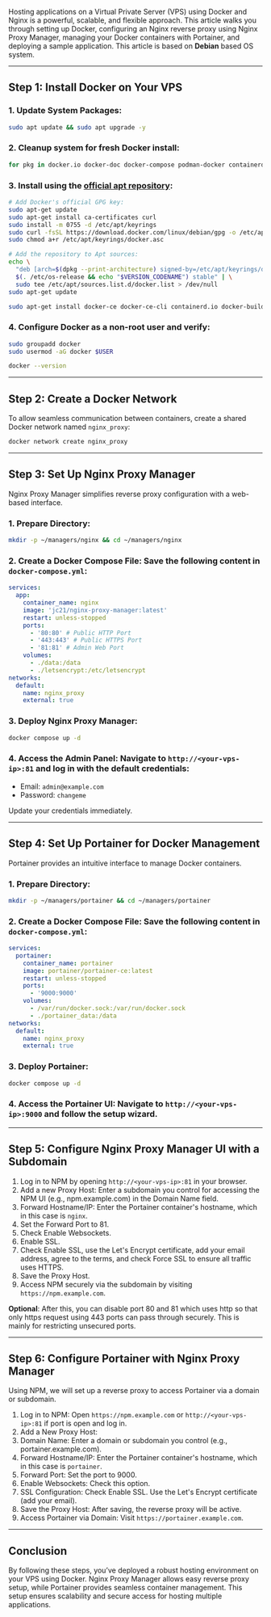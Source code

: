 Hosting applications on a Virtual Private Server (VPS) using Docker and Nginx is a powerful, scalable, and flexible approach. This article walks you through setting up Docker, configuring an Nginx reverse proxy using Nginx Proxy Manager, managing your Docker containers with Portainer, and deploying a sample application. This article is based on **Debian** based OS system.

---

## Step 1: Install Docker on Your VPS

### 1. Update System Packages:

```bash
sudo apt update && sudo apt upgrade -y
```

### 2. Cleanup system for fresh Docker install:

```bash
for pkg in docker.io docker-doc docker-compose podman-docker containerd runc; do sudo apt-get remove $pkg; done
```

### 3. Install using the [official apt repository](https://docs.docker.com/engine/install/debian/#install-using-the-repository):

```bash
# Add Docker's official GPG key:
sudo apt-get update
sudo apt-get install ca-certificates curl
sudo install -m 0755 -d /etc/apt/keyrings
sudo curl -fsSL https://download.docker.com/linux/debian/gpg -o /etc/apt/keyrings/docker.asc
sudo chmod a+r /etc/apt/keyrings/docker.asc

# Add the repository to Apt sources:
echo \
  "deb [arch=$(dpkg --print-architecture) signed-by=/etc/apt/keyrings/docker.asc] https://download.docker.com/linux/debian \
  $(. /etc/os-release && echo "$VERSION_CODENAME") stable" | \
  sudo tee /etc/apt/sources.list.d/docker.list > /dev/null
sudo apt-get update

sudo apt-get install docker-ce docker-ce-cli containerd.io docker-buildx-plugin docker-compose-plugin
```

### 4. Configure Docker as a non-root user and verify:

```bash
sudo groupadd docker
sudo usermod -aG docker $USER

docker --version
```

---

## Step 2: Create a Docker Network

To allow seamless communication between containers, create a shared Docker network named `nginx_proxy`:

```bash
docker network create nginx_proxy
```

---

## Step 3: Set Up Nginx Proxy Manager

Nginx Proxy Manager simplifies reverse proxy configuration with a web-based interface.

### 1. Prepare Directory:

```bash
mkdir -p ~/managers/nginx && cd ~/managers/nginx
```

### 2. Create a Docker Compose File: Save the following content in `docker-compose.yml`:

```yaml
services:
  app:
    container_name: nginx
    image: 'jc21/nginx-proxy-manager:latest'
    restart: unless-stopped
    ports:
      - '80:80' # Public HTTP Port
      - '443:443' # Public HTTPS Port
      - '81:81' # Admin Web Port
    volumes:
      - ./data:/data
      - ./letsencrypt:/etc/letsencrypt
networks:
  default:
    name: nginx_proxy
    external: true
```

### 3. Deploy Nginx Proxy Manager:

```bash
docker compose up -d
```

### 4. Access the Admin Panel: Navigate to `http://<your-vps-ip>:81` and log in with the default credentials:

- Email: `admin@example.com`
- Password: `changeme`

Update your credentials immediately.

---

## Step 4: Set Up Portainer for Docker Management

Portainer provides an intuitive interface to manage Docker containers.

### 1. Prepare Directory:

```bash
mkdir -p ~/managers/portainer && cd ~/managers/portainer
```

### 2. Create a Docker Compose File: Save the following content in `docker-compose.yml`:

```yaml
services:
  portainer:
    container_name: portainer
    image: portainer/portainer-ce:latest
    restart: unless-stopped
    ports:
      - '9000:9000'
    volumes:
      - /var/run/docker.sock:/var/run/docker.sock
      - ./portainer_data:/data
networks:
  default:
    name: nginx_proxy
    external: true
```

### 3. Deploy Portainer:

```bash
docker compose up -d
```

### 4. Access the Portainer UI: Navigate to `http://<your-vps-ip>:9000` and follow the setup wizard.

---

## Step 5: Configure Nginx Proxy Manager UI with a Subdomain

1. Log in to NPM by opening `http://<your-vps-ip>:81` in your browser.
2. Add a new Proxy Host: Enter a subdomain you control for accessing the NPM UI (e.g., npm.example.com) in the Domain Name field.
3. Forward Hostname/IP: Enter the Portainer container's hostname, which in this case is `nginx`.
4. Set the Forward Port to 81.
5. Check Enable Websockets.
6. Enable SSL.
7. Check Enable SSL, use the Let's Encrypt certificate, add your email address, agree to the terms, and check Force SSL to ensure all traffic uses HTTPS.
8. Save the Proxy Host.
9. Access NPM securely via the subdomain by visiting `https://npm.example.com`.

**Optional**: After this, you can disable port 80 and 81 which uses http so that only https request using 443 ports can pass through securely. This is mainly for restricting unsecured ports.

---

## Step 6: Configure Portainer with Nginx Proxy Manager

Using NPM, we will set up a reverse proxy to access Portainer via a domain or subdomain.

1. Log in to NPM: Open `https://npm.example.com` or `http://<your-vps-ip>:81` if port is open and log in.
2. Add a New Proxy Host:
3. Domain Name: Enter a domain or subdomain you control (e.g., portainer.example.com).
4. Forward Hostname/IP: Enter the Portainer container's hostname, which in this case is `portainer`.
5. Forward Port: Set the port to 9000.
6. Enable Websockets: Check this option.
7. SSL Configuration: Check Enable SSL. Use the Let's Encrypt certificate (add your email).
8. Save the Proxy Host: After saving, the reverse proxy will be active.
9. Access Portainer via Domain: Visit `https://portainer.example.com`.

---

## Conclusion

By following these steps, you’ve deployed a robust hosting environment on your VPS using Docker. Nginx Proxy Manager allows easy reverse proxy setup, while Portainer provides seamless container management. This setup ensures scalability and secure access for hosting multiple applications.